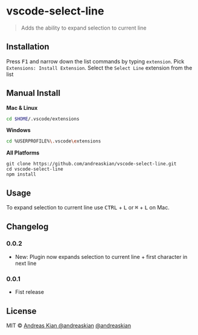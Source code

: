# vscode-select-line

> Adds the ability to expand selection to current line

## Installation

Press <kbd>F1</kbd> and narrow down the list commands by typing `extension`. Pick `Extensions: Install Extension`.
Select the `Select Line` extension from the list

## Manual Install

**Mac & Linux**


```sh
cd $HOME/.vscode/extensions
```


**Windows**


```sh
cd %USERPROFILE%\.vscode\extensions
```

**All Platforms**


```
git clone https://github.com/andreaskian/vscode-select-line.git
cd vscode-select-line
npm install
```

## Usage

To expand selection to current line use <kbd>CTRL</kbd> + <kbd>L</kbd> or <kbd>⌘</kbd> + <kbd>L</kbd> on Mac.

## Changelog


### 0.0.2 
  - New: Plugin now expands selection to current line + first character in next line


### 0.0.1 
  - Fist release


## License

MIT © [Andreas Kian @andreaskian](https://github.com/andreaskian)
[@andreaskian](https://twitter.com/andreaskian)